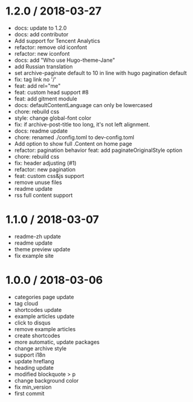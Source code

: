 
1.2.0 / 2018-03-27
==================

  * docs: update to 1.2.0
  * docs: add contributor
  * Add support for Tencent Analytics
  * refactor: remove old iconfont
  * refactor: new iconfont
  * docs: add "Who use Hugo-theme-Jane"
  * add Russian translation
  * set archive-paginate default to 10 in line with hugo pagination default
  * fix: tag link no '/'
  * feat: add rel="me"
  * feat: custom head support  #8
  * feat: add gitment module
  * docs: defaultContentLanguage can only be lowercased
  * chore: rebuild css
  * style: change global-font color
  * fix: if archive-post-title too long, it's not left alignment.
  * docs: readme update
  * chore: renamed ./config.toml to dev-config.toml
  * Add option to show full .Content on home page
  * refactor: pagination behavior feat: add paginateOriginalStyle option
  * chore: rebuild css
  * fix: header adjusting (#1)
  * refactor: new pagination
  * feat: custom css&js support
  * remove unuse files
  * readme update
  * rss full content support

1.1.0 / 2018-03-07
==================

  * readme-zh update
  * readme update
  * theme preview update
  * fix example site

1.0.0 / 2018-03-06
==================

  * categories page update
  * tag cloud
  * shortcodes update
  * example articles update
  * click to disqus
  * remove example articles
  * create shortcodes
  * more automatic, update packages
  * change archive style
  * support i18n
  * update hreflang
  * heading update
  * modified  blockquote > p
  * change background color
  * fix min_version
  * first commit